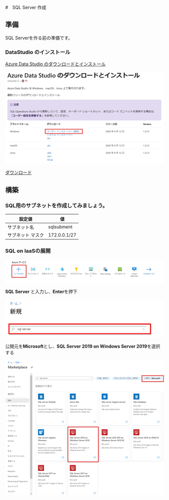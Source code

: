 #　SQL Server 作成

## 準備
SQL Serverを作る前の準備です。
### DataStudio のインストール

[Azure Data Studio のダウンロードとインストール][1]

![Azure Data Studio ](images/azure-datastudio.png "Azure Data Studio インストール")

[ダウンロード][2]


## 構築
### SQL用のサブネットを作成してみましょう。

|  設定値 |  値  |
| ---- | ---- |
|  サブネット名 |  sqlsubment  |
|  サブネット マスク  |  172.0.0.1/27  |

### SQL on IaaSの展開

![リソースの作成](images/resource-create.png "リソースの作成")

**SQL Server** と入力し、**Enter**を押下

![SQL Server](images/sql-server-input.png "SQL Server")


公開元を**Microsoft**とし、**SQL Server 2019 on Windows Server 2019**を選択する

![公開とSQL Serverの選択](images/pub-microsoft-win2019.png "sqlpub")

[1]:https://docs.microsoft.com/ja-jp/sql/azure-data-studio/download-azure-data-studio?view=sql-server-ver15
[2]:https://go.microsoft.com/fwlink/?linkid=2138608
